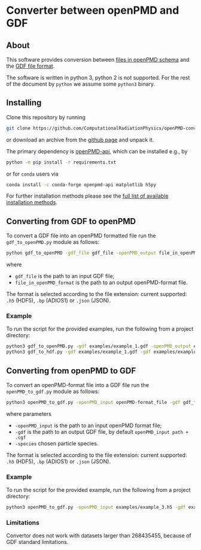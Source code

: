# Converter between openPMD and GDF

## About

This software provides conversion between [files in openPMD schema](https://github.com/openPMD/openPMD-standard) and the [GDF file format](http://www.pulsar.nl/gpt/).

The software is written in python 3, python 2 is not supported. For the rest of the document by `python` we assume some `python3` binary.

## Installing

Clone this repository by running
```bash
git clone https://github.com/ComputationalRadiationPhysics/openPMD-converter-GDF.git
```
or download an archive from the [github page](https://github.com/ComputationalRadiationPhysics/openPMD-converter-GDF) and unpack it.

The primary dependency is [openPMD-api](https://github.com/openPMD/openPMD-api), which can be installed e.g., by
```bash
python -m pip install -r requirements.txt
```
or for `conda` users via
```bash
conda install -c conda-forge openpmd-api matplotlib h5py
```

For further installation methods please see the [full list of available installation methods](https://openpmd-api.readthedocs.io/en/latest/install/install.html).

## Converting from GDF to openPMD

To convert a GDF file into an openPMD formatted file run the ```gdf_to_openPMD.py``` module as follows:
```bash
python gdf_to_openPMD -gdf_file gdf_file -openPMD_output file_in_openPMD_format
```
where 
* `gdf_file` is the path to an input GDF file;
* `file_in_openPMD_format` is the path to an output openPMD-format file.

The format is selected according to the file extension: current supported: `.h5` (HDF5), `.bp` (ADIOS1) or `.json` (JSON).

### Example

To run the script for the provided examples, run the following from a project directory:
```bash
python3 gdf_to_openPMD.py -gdf examples/example_1.gdf -openPMD_output examples/example_1.h5
python3 gdf_to_hdf.py -gdf examples/example_1.gdf -gdf examples/example_1.bp
```

## Converting from openPMD to GDF

To convert an openPMD-format file into a GDF file run the `openPMD_to_gdf.py` module as follows:
```bash
python3 openPMD_to_gdf.py -openPMD_input openPMD-format_file -gdf gdf_file -species (optional)
```
where parameters
* `-openPMD_input` is the path to an input openPMD format file; 
* `-gdf` is the path to an output GDF file, by default `openPMD_input path + .cgf`
* `-species` chosen particle species.

The format is selected according to the file extension: current supported: `.h5` (HDF5), `.bp` (ADIOS1) or `.json` (JSON).

### Example

To run the script for the provided example, run the following from a project directory:
```bash
python3 openPMD_to_gdf.py -openPMD_input examples/example_3.h5 -gdf examples/result4.gdf
```

### Limitations

Convertor does not work with datasets larger than 268435455, because of GDF standard limitations.

